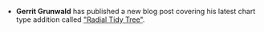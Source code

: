 - **Gerrit Grunwald** has published a new blog post covering his latest chart type addition called ["Radial Tidy Tree"](https://harmoniccode.blogspot.com/2022/01/holiday-fun.html).